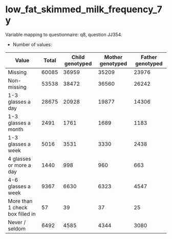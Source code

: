 # low_fat_skimmed_milk_frequency_7y
Variable mapping to questionnaire: q8, question JJ354.
- Number of values:

| Value | Total | Child genotyped | Mother genotyped | Father genotyped |
| ----- | ----- | --------------- | ---------------- | ---------------- |
| Missing | 60085 | 36959 | 35209 | 23976 |
| Non-missing | 53538 | 38472 | 36560 | 26242 |
| 1-3 glasses a day | 28675 | 20928 | 19877 |14306 |
| 1-3 glasses a month | 2491 | 1761 | 1689 |1183 |
| 1-3 glasses a week | 5016 | 3531 | 3330 |2438 |
| 4 glasses or more a day | 1440 | 998 | 960 |663 |
| 4-6 glasses a week | 9367 | 6630 | 6323 |4547 |
| More than 1 check box filled in | 57 | 39 | 37 |25 |
| Never / seldom | 6492 | 4585 | 4344 |3080 |



